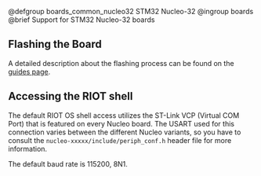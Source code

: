 @defgroup    boards_common_nucleo32 STM32 Nucleo-32
@ingroup     boards
@brief       Support for STM32 Nucleo-32 boards

## Flashing the Board

A detailed description about the flashing process can be found on the
[guides page](https://guide.riot-os.org/board_specific/stm32/).

## Accessing the RIOT shell

The default RIOT OS shell access utilizes the ST-Link VCP (Virtual COM Port)
that is featured on every Nucleo board. The USART used for this connection
varies between the different Nucleo variants, so you have to consult the
`nucleo-xxxxx/include/periph_conf.h` header file for more information.

The default baud rate is 115200, 8N1.
